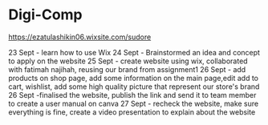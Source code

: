 # Digi-Comp
https://ezatulashikin06.wixsite.com/sudore

23 Sept - learn how to use Wix
24 Sept - Brainstormed an idea and concept to apply on the website
25 Sept - create website using wix, collaborated with fatimah najihah, reusing our brand from assignment1
26 Sept - add products on shop page, add some information on the main page,edit add to cart, wishlist, add some high quality picture that represent our store's brand
26 Sept -finalised the website, publish the link and send it to team member to create a user manual on canva
27 Sept - recheck the website, make sure everything is fine, create a video presentation to explain about the website 
